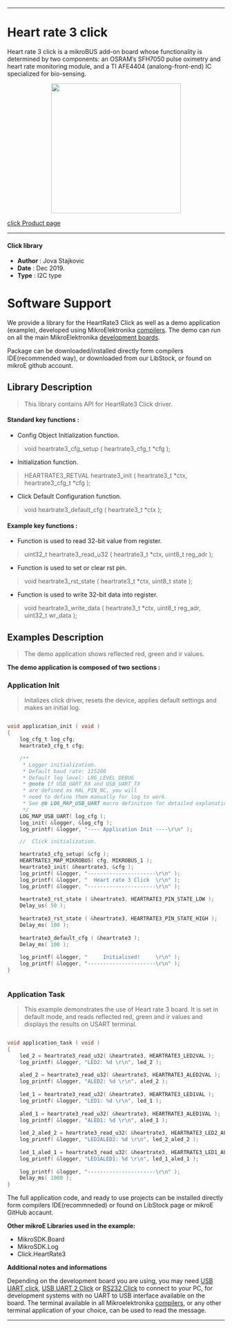 

---
# Heart rate 3 click

Heart rate 3 click is a mikroBUS add-on board whose functionality is determined by two components: an OSRAM’s SFH7050 pulse oximetry and heart rate monitoring module, and a TI AFE4404 (analong-front-end) IC specialized for bio-sensing.

<p align="center">
  <img src="https://download.mikroe.com/images/click_for_ide/heartrate3_click.png" height=300px>
</p>

[click Product page](https://www.mikroe.com/heart-rate-3-click)

---


#### Click library 

- **Author**        : Jova Stajkovic
- **Date**          : Dec 2019.
- **Type**          : I2C type


# Software Support

We provide a library for the HeartRate3 Click 
as well as a demo application (example), developed using MikroElektronika 
[compilers](https://shop.mikroe.com/compilers). 
The demo can run on all the main MikroElektronika [development boards](https://shop.mikroe.com/development-boards).

Package can be downloaded/installed directly form compilers IDE(recommended way), or downloaded from our LibStock, or found on mikroE github account. 

## Library Description

> This library contains API for HeartRate3 Click driver.

#### Standard key functions :

- Config Object Initialization function.
> void heartrate3_cfg_setup ( heartrate3_cfg_t *cfg ); 
 
- Initialization function.
> HEARTRATE3_RETVAL heartrate3_init ( heartrate3_t *ctx, heartrate3_cfg_t *cfg );

- Click Default Configuration function.
> void heartrate3_default_cfg ( heartrate3_t *ctx );


#### Example key functions :

- Function is used to read 32-bit value from register.
> uint32_t heartrate3_read_u32 ( heartrate3_t *ctx, uint8_t reg_adr );
 
- Function is used to set or clear rst pin.
> void heartrate3_rst_state ( heartrate3_t *ctx, uint8_t state );

- Function is used to write 32-bit data into register.
> void heartrate3_write_data ( heartrate3_t *ctx, uint8_t reg_adr, uint32_t wr_data );

## Examples Description

> 
> The demo application shows reflected red, green and ir values.
> 

**The demo application is composed of two sections :**

### Application Init 

>
> Initalizes click driver, resets the device, applies default settings and makes an initial log.
> 

```c

void application_init ( void )
{
    log_cfg_t log_cfg;
    heartrate3_cfg_t cfg;

    /** 
     * Logger initialization.
     * Default baud rate: 115200
     * Default log level: LOG_LEVEL_DEBUG
     * @note If USB_UART_RX and USB_UART_TX 
     * are defined as HAL_PIN_NC, you will 
     * need to define them manually for log to work. 
     * See @b LOG_MAP_USB_UART macro definition for detailed explanation.
     */
    LOG_MAP_USB_UART( log_cfg );
    log_init( &logger, &log_cfg );
    log_printf( &logger, "---- Application Init ----\r\n" );

    //  Click initialization.

    heartrate3_cfg_setup( &cfg );
    HEARTRATE3_MAP_MIKROBUS( cfg, MIKROBUS_1 );
    heartrate3_init( &heartrate3, &cfg );
    log_printf( &logger, "----------------------\r\n" );
    log_printf( &logger, "  Heart rate 3 Click  \r\n" );
    log_printf( &logger, "----------------------\r\n" );
    
    heartrate3_rst_state ( &heartrate3, HEARTRATE3_PIN_STATE_LOW );
    Delay_us( 50 );
    
    heartrate3_rst_state ( &heartrate3, HEARTRATE3_PIN_STATE_HIGH );
    Delay_ms( 100 );
    
    heartrate3_default_cfg ( &heartrate3 );
    Delay_ms( 100 );
    
    log_printf( &logger, "     Initialised!     \r\n" );
    log_printf( &logger, "----------------------\r\n" );
}
  
```

### Application Task

>
> This example demonstrates the use of Heart rate 3 board. It is set in default mode,
  and reads reflected red, green and ir values and displays the results on USART terminal.
> 

```c

void application_task ( void )
{
    led_2 = heartrate3_read_u32( &heartrate3, HEARTRATE3_LED2VAL );
    log_printf( &logger, "LED2: %d \r\n", led_2 );
    
    aled_2 = heartrate3_read_u32( &heartrate3, HEARTRATE3_ALED2VAL );
    log_printf( &logger, "ALED2: %d \r\n", aled_2 );
    
    led_1 = heartrate3_read_u32( &heartrate3, HEARTRATE3_LED1VAL );
    log_printf( &logger, "LED1: %d \r\n", led_1 );
    
    aled_1 = heartrate3_read_u32( &heartrate3, HEARTRATE3_ALED1VAL );
    log_printf( &logger, "ALED1: %d \r\n", aled_1 );
    
    led_2_aled_2 = heartrate3_read_u32( &heartrate3, HEARTRATE3_LED2_ALED2VAL );
    log_printf( &logger, "LED2ALED2: %d \r\n", led_2_aled_2 );
    
    led_1_aled_1 = heartrate3_read_u32( &heartrate3, HEARTRATE3_LED1_ALED1VAL );
    log_printf( &logger, "LED1ALED1: %d \r\n", led_1_aled_1 );
    
    log_printf( &logger, "----------------------\r\n" );
    Delay_ms( 1000 );
}  

```


The full application code, and ready to use projects can be  installed directly form compilers IDE(recommneded) or found on LibStock page or mikroE GitHub accaunt.

**Other mikroE Libraries used in the example:** 

- MikroSDK.Board
- MikroSDK.Log
- Click.HeartRate3

**Additional notes and informations**

Depending on the development board you are using, you may need 
[USB UART click](https://shop.mikroe.com/usb-uart-click), 
[USB UART 2 Click](https://shop.mikroe.com/usb-uart-2-click) or 
[RS232 Click](https://shop.mikroe.com/rs232-click) to connect to your PC, for 
development systems with no UART to USB interface available on the board. The 
terminal available in all Mikroelektronika 
[compilers](https://shop.mikroe.com/compilers), or any other terminal application 
of your choice, can be used to read the message.



---
